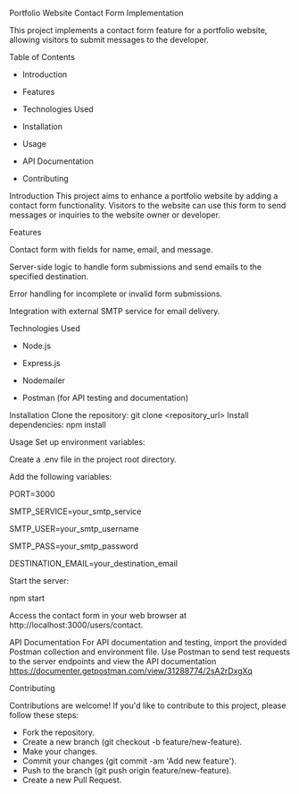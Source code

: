 Portfolio Website Contact Form Implementation

This project implements a contact form feature for a portfolio website, allowing visitors to submit messages to the developer.

Table of Contents

- Introduction

- Features

- Technologies Used

- Installation

- Usage

- API Documentation

- Contributing

Introduction
This project aims to enhance a portfolio website by adding a contact form functionality. Visitors to the website can use this form to send messages or inquiries to the website owner or developer.

Features

Contact form with fields for name, email, and message.

Server-side logic to handle form submissions and send emails to the specified destination.

Error handling for incomplete or invalid form submissions.

Integration with external SMTP service for email delivery.

Technologies Used

- Node.js

- Express.js

- Nodemailer

- Postman (for API testing and documentation)

Installation
Clone the repository:
git clone <repository_url>
Install dependencies:
npm install

Usage
Set up environment variables:

Create a .env file in the project root directory.

Add the following variables:

PORT=3000

SMTP_SERVICE=your_smtp_service

SMTP_USER=your_smtp_username

SMTP_PASS=your_smtp_password

DESTINATION_EMAIL=your_destination_email

Start the server:

npm start

Access the contact form in your web browser at http://localhost:3000/users/contact.

API Documentation
For API documentation and testing, import the provided Postman collection and environment file. Use Postman to send test requests to the server endpoints and view the API documentation 
https://documenter.getpostman.com/view/31288774/2sA2rDxgXq

Contributing

Contributions are welcome! If you'd like to contribute to this project, please follow these steps:

- Fork the repository.
- Create a new branch (git checkout -b feature/new-feature).
- Make your changes.
- Commit your changes (git commit -am 'Add new feature').
- Push to the branch (git push origin feature/new-feature).
- Create a new Pull Request.
